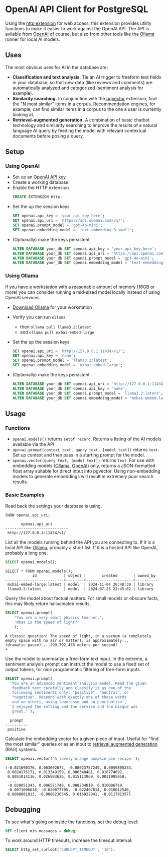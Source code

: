 # OpenAI API Client for PostgreSQL

Using the [http extension](https://github.com/pramsey/pgsql-http) for web access, this extension provides utility functions to make it easier to work against the OpenAI API.  The API is avilable from [OpenAI](https://platform.openai.com/docs/overview) of course, but also from other tools like the [Ollama](https://ollama.com) runner for local AI models.

## Uses

The most obvious uses for AI in the database are:

- **Classification and text analysis**. Tie an AI trigger to freeform text fields in your database, so that new data (like reviews and comments) are automatically analyzed and categorized (sentiment analysis for example).
- **Similarity searching.** In conjunction with the [pgvector](https://github.com/pgvector/pgvector) extension, find the "N most similar" items in a corpus. Recommendation engines, for example, can find similar items in a corpus to the one a user is currently looking at.
- **Retrieval-augmented generation.** A combination of basic chatbot technology and similarity searching to improve the results of a natural language AI query by feeding the model with relevant contextual documents before posing a query.

## Setup 

### Using OpenAI

* Set up an [OpenAI API key](https://help.openai.com/en/articles/4936850-where-do-i-find-my-openai-api-key)
* Create a working database
* Enable the HTTP extension
    ```sql
    CREATE EXTENSION http;
    ```
* Set the up the session keys
    ```sql
    SET openai.api_key = 'your_api_key_here';
    SET openai.api_uri = 'https://api.openai.com/v1/';
    SET openai.prompt_model = 'gpt-4o-mini';
    SET openai.embedding_model = 'text-embedding-3-small';
    ```
* (Optionally) make the keys persistent
    ```sql
    ALTER DATABASE your_db SET openai.api_key = 'your_api_key_here';
    ALTER DATABASE your_db SET openai.api_uri = 'https://api.openai.com/v1/';
    ALTER DATABASE your_db SET openai.prompt_model = 'gpt-4o-mini';
    ALTER DATABASE your_db SET openai.embedding_model = 'text-embedding-3-small';
    ```

### Using Ollama

If you have a workstation with a reasonable amount of memory (16GB or more) you can consider running a mid-sized model locally instead of using OpenAI services.

* [Download Ollama](https://ollama.com) for your workstation

* Verify you can run `ollama` 
    * then `ollama pull llama3.2:latest`
    * and `ollama pull mxbai-embed-large`

* Set the up the session keys
    ```sql
    SET openai.api_uri = 'http://127.0.0.1:11434/v1/';
    SET openai.api_key = 'none';
    SET openai.prompt_model = 'llama3.2:latest';
    SET openai.embedding_model = 'mxbai-embed-large';
    ```
* (Optionally) make the keys persistent
    ```sql
    ALTER DATABASE your_db SET openai.api_uri = 'http://127.0.0.1:11434/v1/';
    ALTER DATABASE your_db SET openai.api_key = 'none';
    ALTER DATABASE your_db SET openai.prompt_model = 'llama3.2:latest';
    ALTER DATABASE your_db SET openai.embedding_model = 'mxbai-embed-large';
    ```

## Usage

### Functions

- `openai.models()` returns `setof record`. Returns a listing of the AI models available via the API. 
- `openai.prompt(context text, query text, [model text])` returns `text`. Set up context and then pass in a starting prompt for the model.
- `openai.vector(query text, [model text])` returns `text`. For use with embedding models ([Ollama](https://ollama.com/blog/embedding-models), [OpenAI](https://platform.openai.com/docs/guides/embeddings#embedding-models)) only, returns a JSON-formatted float array suitable for direct input into pgvector. Using non-embedding models to generate embeddings will result in extremely poor search results.

### Basic Examples

Read back the settings your database is using.

```sql 
SHOW openai.api_uri;
```
```
       openai.api_uri       
----------------------------
 http://127.0.0.1:11434/v1/
```
List all the models running behind the API you are connecting to. If it is a local API like [Ollama](https://ollama.com/), probably a short list. If it is a hosted API like OpenAI, probably a long one.

```sql
SELECT openai.models();
```
```
SELECT * FROM openai.models();
            id            | object |       created       | owned_by 
--------------------------+--------+---------------------+----------
 mxbai-embed-large:latest | model  | 2024-11-04 20:48:39 | library
 llama3.2:latest          | model  | 2024-07-25 22:45:02 | library
```

Query the model about factual matters. For small models or obscure facts, this may likely return hallucinated results.

```sql
SELECT openai.prompt(
    'You are a very smart physics teacher.',
    'What is the speed of light?'
    );
```
```
A classic question! The speed of light, in a vacuum (a completely 
empty space with no air or matter), is approximately... 
(dramatic pause) ...299,792,458 meters per second!                                +
```

Use the model to summarize a free-form text input. In the extreme, a sentiment analysis prompt can instruct the model to use a fixed set of output tokens, for nice programmatic filtering of free-form inputs.

```sql
SELECT openai.prompt(
  'You are an advanced sentiment analysis model. Read the given 
   feedback text carefully and classify it as one of the 
   following sentiments only: "positive", "neutral", or 
   "negative". Respond with exactly one of these words 
   and no others, using lowercase and no punctuation',
  'I enjoyed the setting and the service and the bisque was 
   great.' );
```
```
  prompt  
----------
 positive
```

Calculate the embedding vector for a given piece of input. Useful for "find the most similar" queries or as an input to [retrieval augmented generation](https://en.wikipedia.org/wiki/Retrieval-augmented_generation) (RAG) systems.

```sql
SELECT openai.vector('A lovely orange pumpkin pie recipe.');
```
```
[-0.021690376, 0.003092674, -0.00023757249, 0.0059805233, 
 0.0024175171, 0.013349159, 0.006348481, 0.016774092, 
 0.0051014116, 0.026803626, 0.015113969, 0.0031985058,
  ... 
 -0.020051343, 0.006571748, 0.008234819, 0.010086719, 
 -0.0071006618, -0.020877795, -0.022467814, 0.010012546, 
 0.0008801813, -0.0006236545, 0.016922941, -0.011781357]
```

## Debugging

To see what's going on inside the functions, set the debug level:

```sql
SET client_min_messages = debug;
```

To work around HTTP timeouts, increase the timeout interval:

```sql
SELECT http_set_curlopt('CURLOPT_TIMEOUT', '10');
```


